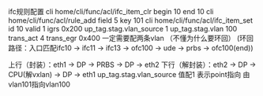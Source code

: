 ifc规则配置
    cli home/cli/func/acl/ifc_item_clr begin 10 end 10
    cli home/cli/func/acl/rule_add field 5 key 101
    cli home/cli/func/acl/ifc_item_set id 10 valid 1 igrs 0x200 up_tag.stag.vlan_source 1 up_tag.stag.vlan 100 trans_act 4 trans_egr 0x400
一定需要配两条vlan （不懂为什么要环回）
(环回路径：入口匹配ifc10 -> ifc11 -> ifc13 -> ofc100 -> ude -> prbs -> ofc100(end))

上行（封装）：eth1 -> DP -> PRBS -> DP -> eth2
下行（解封装）：eth2 -> DP -> CPU(解vxlan) -> DP -> eth1
up_tag.stag.vlan_source 值配1 表示point指向 由vlan101指向vlan100

